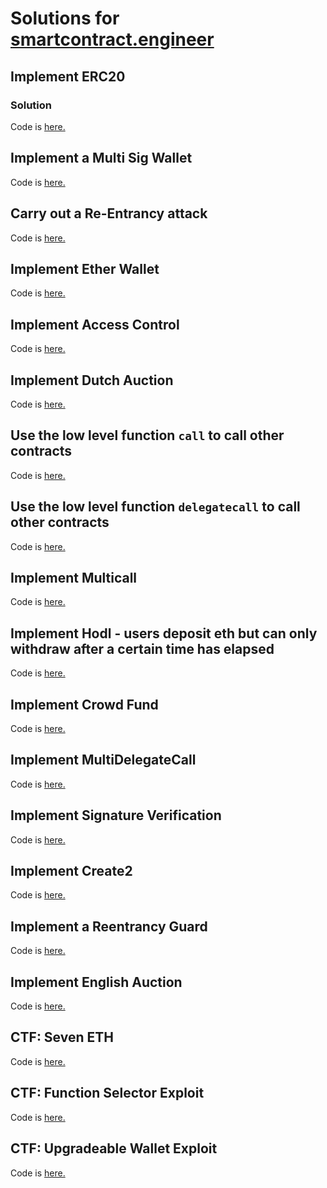 # Solutions for [smartcontract.engineer](https://www.smartcontract.engineer/)

## Implement ERC20

### Solution

Code is [here.](https://github.com/adijo/smart-contract-engineer-challenges/blob/master/contracts/ERC20.sol)

## Implement a Multi Sig Wallet

Code is [here.](https://github.com/adijo/smart-contract-engineer-challenges/blob/master/contracts/MultiSigWallet.sol)

## Carry out a Re-Entrancy attack

Code is [here.](https://github.com/adijo/smart-contract-engineer-challenges/blob/master/contracts/Reentrancy.sol)

## Implement Ether Wallet

Code is [here.](https://github.com/adijo/smart-contract-engineer-challenges/blob/master/contracts/EtherWallet.sol)

## Implement Access Control

Code is [here.](https://github.com/adijo/smart-contract-engineer-challenges/blob/master/contracts/AccessControl.sol)

## Implement Dutch Auction

Code is [here.](https://github.com/adijo/smart-contract-engineer-challenges/blob/master/contracts/DutchAuction.sol)

## Use the low level function `call` to call other contracts

Code is [here.](https://github.com/adijo/smart-contract-engineer-challenges/blob/master/contracts/Call.sol)

## Use the low level function `delegatecall` to call other contracts

Code is [here.](https://github.com/adijo/smart-contract-engineer-challenges/blob/master/contracts/DelegateCall.sol)

## Implement Multicall

Code is [here.](https://github.com/adijo/smart-contract-engineer-challenges/blob/master/contracts/MultiCall.sol)

## Implement Hodl - users deposit eth but can only withdraw after a certain time has elapsed

Code is [here.](https://github.com/adijo/smart-contract-engineer-challenges/blob/master/contracts/Hodl.sol)

## Implement Crowd Fund

Code is [here.](https://github.com/adijo/smart-contract-engineer-challenges/blob/master/contracts/CrowdFund.sol)

## Implement MultiDelegateCall

Code is [here.](https://github.com/adijo/smart-contract-engineer-challenges/blob/master/contracts/MultiDelegateCall.sol)

## Implement Signature Verification

Code is [here.](https://github.com/adijo/smart-contract-engineer-challenges/blob/master/contracts/VerifySig.sol)

## Implement Create2

Code is [here.](https://github.com/adijo/smart-contract-engineer-challenges/blob/master/contracts/Create2Factory.sol)

## Implement a Reentrancy Guard

Code is [here.](https://github.com/adijo/smart-contract-engineer-challenges/blob/master/contracts/ReentrancyGuard.sol)

## Implement English Auction

Code is [here.](https://github.com/adijo/smart-contract-engineer-challenges/blob/master/contracts/EnglishAuction.sol)

## CTF: Seven ETH

Code is [here.](https://github.com/adijo/smart-contract-engineer-challenges/blob/master/contracts/SevenEthExploit.sol)

## CTF: Function Selector Exploit

Code is [here.](https://github.com/adijo/smart-contract-engineer-challenges/blob/master/contracts/FunctionSelectorExploit.sol)

## CTF: Upgradeable Wallet Exploit

Code is [here.](https://github.com/adijo/smart-contract-engineer-challenges/blob/master/contracts/UpgradableWalletExploit.sol)
